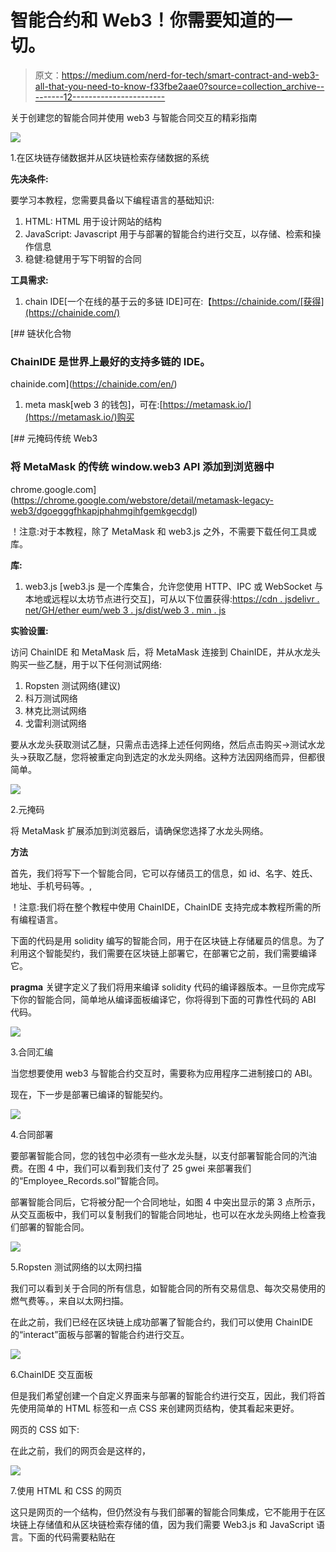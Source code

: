 # 智能合约和 Web3！你需要知道的一切。

> 原文：<https://medium.com/nerd-for-tech/smart-contract-and-web3-all-that-you-need-to-know-f33fbe2aae0?source=collection_archive---------12----------------------->

关于创建您的智能合同并使用 web3 与智能合同交互的精彩指南

![](img/541502ae502ff0d28d372d4e2dc173ea.png)

1.在区块链存储数据并从区块链检索存储数据的系统

**先决条件:**

要学习本教程，您需要具备以下编程语言的基础知识:

1.  HTML: HTML 用于设计网站的结构
2.  JavaScript: Javascript 用于与部署的智能合约进行交互，以存储、检索和操作信息
3.  稳健:稳健用于写下明智的合同

**工具需求:**

1.  chain IDE[一个在线的基于云的多链 IDE]可在:【https://chainide.com/[获得](https://chainide.com/)

[](https://chainide.com/en/) [## 链状化合物

### ChainIDE 是世界上最好的支持多链的 IDE。

chainide.com](https://chainide.com/en/) 

1.  meta mask[web 3 的钱包]，可在:[https://metamask.io/](https://metamask.io/)购买

[](https://chrome.google.com/webstore/detail/metamask-legacy-web3/dgoegggfhkapjphahmgihfgemkgecdgl) [## 元掩码传统 Web3

### 将 MetaMask 的传统 window.web3 API 添加到浏览器中

chrome.google.com](https://chrome.google.com/webstore/detail/metamask-legacy-web3/dgoegggfhkapjphahmgihfgemkgecdgl) 

！注意:对于本教程，除了 MetaMask 和 web3.js 之外，不需要下载任何工具或库。

**库:**

1.  web3.js [web3.js 是一个库集合，允许您使用 HTTP、IPC 或 WebSocket 与本地或远程以太坊节点进行交互]，可从以下位置获得:[https://cdn . jsdelivr . net/GH/ether eum/web 3 . js/dist/web 3 . min . js](https://cdn.jsdelivr.net/gh/ethereum/web3.js/dist/web3.min.js)

**实验设置:**

访问 ChainIDE 和 MetaMask 后，将 MetaMask 连接到 ChainIDE，并从水龙头购买一些乙醚，用于以下任何测试网络:

1.  Ropsten 测试网络(建议)
2.  科万测试网络
3.  林克比测试网络
4.  戈雷利测试网络

要从水龙头获取测试乙醚，只需点击选择上述任何网络，然后点击购买→测试水龙头→获取乙醚，您将被重定向到选定的水龙头网络。这种方法因网络而异，但都很简单。

![](img/19b120555149e31e2bb6b2972c607f57.png)

2.元掩码

将 MetaMask 扩展添加到浏览器后，请确保您选择了水龙头网络。

**方法**

首先，我们将写下一个智能合同，它可以存储员工的信息，如 id、名字、姓氏、地址、手机号码等。,

！注意:我们将在整个教程中使用 ChainIDE，ChainIDE 支持完成本教程所需的所有编程语言。

下面的代码是用 solidity 编写的智能合同，用于在区块链上存储雇员的信息。为了利用这个智能契约，我们需要在区块链上部署它，在部署它之前，我们需要编译它。

**pragma** 关键字定义了我们将用来编译 solidity 代码的编译器版本。一旦你完成写下你的智能合同，简单地从编译面板编译它，你将得到下面的可靠性代码的 ABI 代码。

![](img/088528fc4aaa1e7faa1e8609ba32607d.png)

3.合同汇编

当您想要使用 web3 与智能合约交互时，需要称为应用程序二进制接口的 ABI。

现在，下一步是部署已编译的智能契约。

![](img/0943eccbb8792750d33a9801809313c5.png)

4.合同部署

要部署智能合同，您的钱包中必须有一些水龙头醚，以支付部署智能合同的汽油费。在图 4 中，我们可以看到我们支付了 25 gwei 来部署我们的“Employee_Records.sol”智能合同。

部署智能合同后，它将被分配一个合同地址，如图 4 中突出显示的第 3 点所示，从交互面板中，我们可以复制我们的智能合同地址，也可以在水龙头网络上检查我们部署的智能合同。

![](img/a34057d69c36e3ea4386de0f977f2cdc.png)

5.Ropsten 测试网络的以太网扫描

我们可以看到关于合同的所有信息，如智能合同的所有交易信息、每次交易使用的燃气费等。，来自以太网扫描。

在此之前，我们已经在区块链上成功部署了智能合约，我们可以使用 ChainIDE 的“interact”面板与部署的智能合约进行交互。

![](img/b4bc6fbc9a8167c94c9f82982dbbc1f6.png)

6.ChainIDE 交互面板

但是我们希望创建一个自定义界面来与部署的智能合约进行交互，因此，我们将首先使用简单的 HTML 标签和一点 CSS 来创建网页结构，使其看起来更好。

网页的 CSS 如下:

在此之前，我们的网页会是这样的，

![](img/9f91f26d066413a9f784aad538c293ef.png)

7.使用 HTML 和 CSS 的网页

这只是网页的一个结构，但仍然没有与我们部署的智能合同集成，它不能用于在区块链上存储值和从区块链检索存储的值，因为我们需要 Web3.js 和 JavaScript 语言。下面的代码需要粘贴在